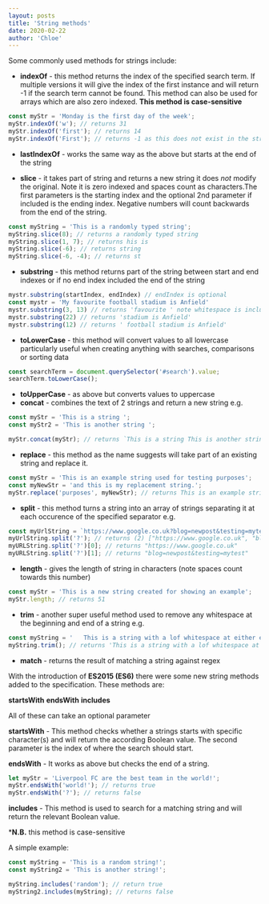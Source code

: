 ```yaml
---
layout: posts
title: 'String methods'
date: 2020-02-22
author: 'Chloe'
---
```


Some commonly used methods for strings include:

- **indexOf** - this method returns the index of the specified search term. If multiple versions it will give the index of the first instance and will return -1 if the search term cannot be found. This method can also be used for arrays which are also zero indexed. **This method is case-sensitive**

```javascript
const myStr = 'Monday is the first day of the week';
myStr.indexOf('w'); // returns 31
myStr.indexOf('first'); // returns 14
myStr.indexOf('First'); // returns -1 as this does not exist in the string
```

- **lastIndexOf** - works the same way as the above but starts at the end of the string

- **slice** - it takes part of string and returns a new string it does _not_ modify the original. Note it is zero indexed and spaces count as characters.The first parameters is the starting index and the optional 2nd parameter if included is the ending index. Negative numbers will count backwards from the end of the string.

```javascript
const myString = 'This is a randomly typed string';
myString.slice(8); // returns a randomly typed string
myString.slice(1, 7); // returns his is
myString.slice(-6); // returns string
myString.slice(-6, -4); // returns st
```

- **substring** - this method returns part of the string between start and end indexes or if no end index included the end of the string

```javascript
mystr.substring(startIndex, endIndex) // endIndex is optional
const mystr = 'My favourite football stadium is Anfield'
mystr.substring(3, 13) // returns 'favourite ' note whitespace is included
mystr.substring(22) // returns 'stadium is Anfield'
mystr.substring(12) // returns ' football stadium is Anfield'
```

- **toLowerCase** - this method will convert values to all lowercase particularly useful when creating anything with searches, comparisons or sorting data

```javascript
const searchTerm = document.querySelector('#search').value;
searchTerm.toLowerCase();
```

- **toUpperCase** - as above but converts values to uppercase
- **concat** - combines the text of 2 strings and return a new string e.g.

```javascript
const myStr = 'This is a string ';
const myStr2 = 'This is another string ';

myStr.concat(myStr); // returns `This is a string This is another string`
```

- **replace** - this method as the name suggests will take part of an existing string and replace it.

```javascript
const myStr = 'This is an example string used for testing purposes';
const myNewStr = 'and this is my replacement string.';
myStr.replace('purposes', myNewStr); // returns This is an example string used for testing and this is my replacement string
```

- **split** - this method turns a string into an array of strings separating it at each occurence of the specified separator e.g.

```javascript
const myUrlString = `https://www.google.co.uk?blog=newpost&testing=mytest`;
myUrlString.split('?'); // returns (2) ["https://www.google.co.uk", "blog=newpost&testing=mytest"]
myURLString.split('?')[0]; // returns "https://www.google.co.uk"
myURLString.split('?')[1]; // returns "blog=newpost&testing=mytest"
```

- **length** - gives the length of string in characters (note spaces count towards this number)

```javascript
const myStr = 'This is a new string created for showing an example';
myStr.length; // returns 51
```

- **trim** - another super useful method used to remove any whitespace at the beginning and end of a string e.g.

```javascript
const myString = '   This is a string with a lof whitespace at either end    ';
myString.trim(); // returns 'This is a string with a lof whitespace at either end';
```

- **match** - returns the result of matching a string against regex

With the introduction of **ES2015 (ES6)** there were some new string methods added to the specification. These methods are:

**startsWith**
**endsWith**
**includes**

All of these can take an optional parameter

**startsWith** - This method checks whether a strings starts with specific character(s) and will return the according Boolean value. The second parameter is the index of where the search should start.

**endsWith** - It works as above but checks the end of a string.

```javascript
let myStr = 'Liverpool FC are the best team in the world!';
myStr.endsWith('world!'); // returns true
myStr.endsWith('?'); // returns false
```

**includes** - This method is used to search for a matching string and will return the relevant Boolean value.

\***N.B.** this method is case-sensitive

A simple example:

```javascript
const myString = 'This is a random string!';
const myString2 = 'This is another string!';

myString.includes('random'); // return true
myString2.includes(myString); // returns false
```
